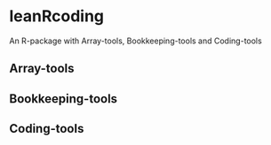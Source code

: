 # leanRcoding
An R-package with Array-tools, Bookkeeping-tools and Coding-tools

## Array-tools

## Bookkeeping-tools

## Coding-tools
